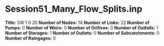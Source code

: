 # Session51_Many_Flow_Splits.inp
**Title:**  SW 1 0 20
**Number of Nodes:** 14
**Number of Links:** 22
**Number of Pumps:** 0
**Number of Weirs:** 0
**Number of Orifices:** 0
**Number of Outfalls:** 1
**Number of Storages:** 1
**Number of Outlets:** 0
**Number of Subcatchments:** 0
**Number of Raingages:** 0
